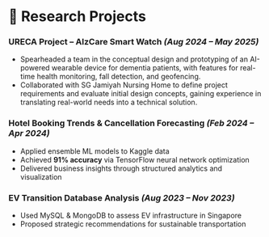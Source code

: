 # 🔬 Research Projects

### **URECA Project – AlzCare Smart Watch** *(Aug 2024 – May 2025)*  
- Spearheaded a team in the conceptual design and prototyping of an AI-powered wearable device for dementia patients, with features for real-time health monitoring, fall detection, and geofencing.
- Collaborated with SG Jamiyah Nursing Home to define project requirements and evaluate initial design concepts, gaining experience in translating real-world needs into a technical solution.

### **Hotel Booking Trends & Cancellation Forecasting** *(Feb 2024 – Apr 2024)*  
- Applied ensemble ML models to Kaggle data  
- Achieved **91% accuracy** via TensorFlow neural network optimization  
- Delivered business insights through structured analytics and visualization

### **EV Transition Database Analysis** *(Aug 2023 – Nov 2023)*  
- Used MySQL & MongoDB to assess EV infrastructure in Singapore  
- Proposed strategic recommendations for sustainable transportation
